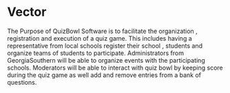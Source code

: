 # Vector

The Purpose of QuizBowl Software is to facilitate the organization , registration and execution of a quiz game. This includes having a representative from local schools register their school , students and organize teams of students to participate. Administrators from GeorgiaSouthern will be able to organize events with the participating schools. Moderators will be able to interact with quiz bowl by keeping score during the quiz game as well add and remove entries from a bank of  questions.
